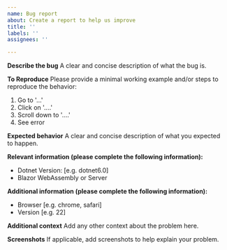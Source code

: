 ```yaml
---
name: Bug report
about: Create a report to help us improve
title: ''
labels: ''
assignees: ''

---
```


**Describe the bug**
A clear and concise description of what the bug is.

**To Reproduce**
Please provide a minimal working example and/or steps to reproduce the behavior:
1. Go to '...'
2. Click on '....'
3. Scroll down to '....'
4. See error

**Expected behavior**
A clear and concise description of what you expected to happen.

**Relevant information (please complete the following information):**
 - Dotnet Version: [e.g. dotnet6.0]
 - Blazor WebAssembly or Server

**Additional information (please complete the following information):**
 - Browser [e.g. chrome, safari]
 - Version [e.g. 22]
 
**Additional context**
Add any other context about the problem here.

**Screenshots**
If applicable, add screenshots to help explain your problem.


